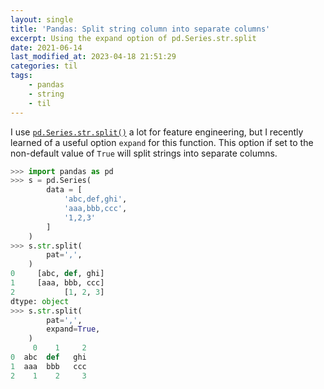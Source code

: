 ```yaml
---
layout: single
title: 'Pandas: Split string column into separate columns'
excerpt: Using the expand option of pd.Series.str.split
date: 2021-06-14
last_modified_at: 2023-04-18 21:51:29
categories: til
tags:
    - pandas
    - string
    - til
---
```


I use [`pd.Series.str.split()`](https://pandas.pydata.org/pandas-docs/stable/reference/api/pandas.Series.str.split.html#pandas-series-str-split)
a lot for feature engineering, but I recently learned of a useful option `expand` for this function.
This option if set to the non-default value of `True` will split strings into separate columns.

```python
>>> import pandas as pd
>>> s = pd.Series(
        data = [
            'abc,def,ghi',
            'aaa,bbb,ccc',
            '1,2,3'
        ]
    )
>>> s.str.split(
        pat=',',
    )
0     [abc, def, ghi]
1     [aaa, bbb, ccc]
2           [1, 2, 3]
dtype: object
>>> s.str.split(
        pat=',',
        expand=True,
    )
     0    1     2
0  abc  def   ghi
1  aaa  bbb   ccc
2    1    2     3
```
